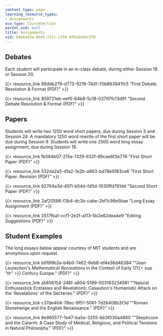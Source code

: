 ```yaml
---
content_type: page
learning_resource_types:
- Assignments
ocw_type: CourseSection
parent_uid: null
title: Assignments
uid: b8e6ad3a-6045-257c-c3f6-df01da54c3f0
---
```


Debates
-------

Each student will participate in an in-class debate, during either Session 19 or Session 20.

{{< resource_link 89ddb279-d773-9219-74d1-70b863941fc5 "First Debate Resolution & Format (PDF)" >}}

{{< resource_link 859721eb-eef0-64b8-5c18-03797fc13d91 "Second Debate Resolution & Format (PDF)" >}}

Papers
------

Students will write two 1250 word short papers, due during Session 5 and Session 24. A mandatory 1250 word rewrite of the first short paper will be due during Session 9. Students will write one 2500 word long essay assignment, due during Session 18.

{{< resource_link fb564b07-215e-1329-632f-99cae6f3e776 "First Short Paper (PDF)" >}}

{{< resource_link 532da2a5-d1a2-1e2b-a963-bd78e9183ce6 "First Short Paper: Revision (PDF)" >}}

{{< resource_link 62764a3d-45f1-b54d-fd0d-1030ffd781dd "Second Short Paper (PDF)" >}}

{{< resource_link 2af20586-f3b4-dc3b-cabe-2bf1c98e5bae "Long Essay Assignment (PDF)" >}}

{{< resource_link 2517fba1-ccf1-2e2f-a113-5b2e62dea4e9 "Editing Suggestions (PDF)" >}}

Student Examples
----------------

The long essays below appear courtesy of MIT students and are anonymous upon request.

{{< resource_link b9199b3a-b4b0-7462-6eb8-ef4e36d46384 "\"Jean Leurechon's _Mathematical Recreations_ in the Context of Early 17{{< sup \"th\" >}} Century Europe.\" (PDF)" >}}

{{< resource_link a5856154-246f-a804-5189-003183234581 "\"Natural Enthusiastick Ecstasies and Revelations: Casaubon's Humanistic Attack on the 'Revelations' of the Sectaries.\" (PDF)" >}}

{{< resource_link c37de404-78ec-9f51-5061-7d26408b3f3d "\"Roman Stonehenge and the English Renaissance.\" (PDF)" >}}

{{< resource_link 8e965577-1e47-ba5e-3255-bb3f030a4860 "\"Skepticism and the Catarrh: A Case Study of Medical, Religious, and Political Tensions in Natural Philosophy.\" (PDF)" >}}